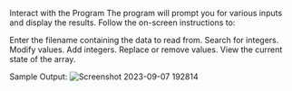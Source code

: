 Interact with the Program
The program will prompt you for various inputs and display the results. Follow the on-screen instructions to:

Enter the filename containing the data to read from.
Search for integers.
Modify values.
Add integers.
Replace or remove values.
View the current state of the array.

Sample Output: 
![Screenshot 2023-09-07 192814](https://github.com/JacksonWelker/CompSci303/assets/90873754/181a0334-5932-4fab-868e-168e7f8c0957)
